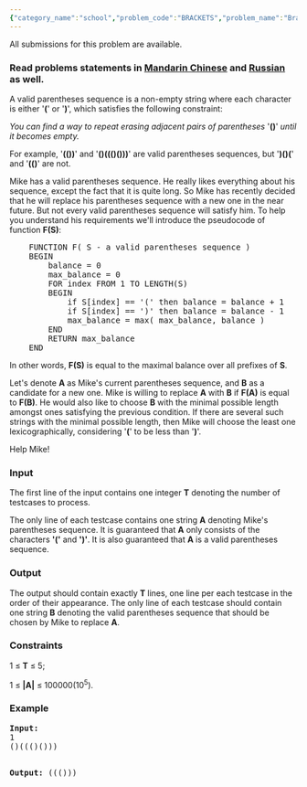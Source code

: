 ```yaml
---
{"category_name":"school","problem_code":"BRACKETS","problem_name":"Brackets","languages_supported":{"0":"ADA","1":"ASM","2":"BASH","3":"BF","4":"C","5":"C99 strict","6":"CAML","7":"CLOJ","8":"CLPS","9":"CPP 4.3.2","10":"CPP 4.9.2","11":"CPP14","12":"CS2","13":"D","14":"ERL","15":"FORT","16":"FS","17":"GO","18":"HASK","19":"ICK","20":"ICON","21":"JAVA","22":"JS","23":"LISP clisp","24":"LISP sbcl","25":"LUA","26":"NEM","27":"NICE","28":"NODEJS","29":"PAS fpc","30":"PAS gpc","31":"PERL","32":"PERL6","33":"PHP","34":"PIKE","35":"PRLG","36":"PYTH","37":"PYTH 3.4","38":"RUBY","39":"SCALA","40":"SCM guile","41":"SCM qobi","42":"ST","43":"TCL","44":"TEXT","45":"WSPC"},"max_timelimit":0.5,"source_sizelimit":50000,"problem_author":"kostya_by","problem_tester":null,"date_added":"25-10-2014","tags":{"0":"basics","1":"cakewalk","2":"cook52","3":"kostya_by"},"editorial_url":"http://discuss.codechef.com/problems/BRACKETS","time":{"view_start_date":1416767794,"submit_start_date":1416767794,"visible_start_date":1416767794,"end_date":1735669800},"layout":"problem"}
---
```

<span class="solution-visible-txt">All submissions for this problem are available.</span><h3> Read problems statements in <a target="_blank" href="http://www.codechef.com/download/translated/COOK52/mandarin/BRACKETS.pdf">Mandarin Chinese</a> and <a target="_blank" href="http://www.codechef.com/download/translated/COOK52/russian/BRACKETS.pdf">Russian</a> as well.</h3>


<p>
	A valid parentheses sequence is a non-empty string where each character is either '<b>(</b>' or '<b>)</b>', which satisfies the following constraint:
</p>

<p>
	<em>You can find a way to repeat erasing adjacent pairs of parentheses </em>'<b>()</b>'<em> until it becomes empty.</em>
</p>

<p>
	For example, '<b>(())</b>' and '<b>()((()()))</b>' are valid parentheses sequences, but '<b>)()(</b>' and '<b>(()</b>' are not.
</p>

<p>
	Mike has a valid parentheses sequence. He really likes everything about his sequence, except the fact that it is quite long. So Mike has recently decided that he will replace his parentheses sequence with a new one in the near future. But not every valid parentheses sequence will satisfy him. To help you understand his requirements we'll introduce the pseudocode of function <b>F(S)</b>:
</p>

<pre>
	FUNCTION F( S - a valid parentheses sequence )
	BEGIN
		balance = 0
		max_balance = 0
		FOR index FROM 1 TO LENGTH(S)
		BEGIN
			if S[index] == '(' then balance = balance + 1
			if S[index] == ')' then balance = balance - 1
			max_balance = max( max_balance, balance )
		END
		RETURN max_balance
	END
</pre>

<p>
	In other words, <b>F(S)</b> is equal to the maximal balance over all prefixes of <b>S</b>.
</p>

<p>
	Let's denote <b>A</b> as Mike's current parentheses sequence, and <b>B</b> as a candidate for a new one. Mike is willing to replace <b>A</b> with <b>B</b> if <b>F(A)</b> is equal to <b>F(B)</b>. He would also like to choose <b>B</b> with the minimal possible length amongst ones satisfying the previous condition. If there are several such strings with the minimal possible length, then Mike will choose the least one lexicographically, considering '<b>(</b>' to be less than '<b>)</b>'.
</p>

<p>
	Help Mike!
</p>

<h3>Input</h3>
<p>
	The first line of the input contains one integer <b>T</b> denoting the number of testcases to process.
</p>
<p>
	The only line of each testcase contains one string <b>A</b> denoting Mike's parentheses sequence. It is guaranteed that <b>A</b> only consists of the characters <b>'('</b> and <b>')'</b>. It is also guaranteed that <b>A</b> is a valid parentheses sequence.
</p>

<h3>Output</h3>
<p>
	The output should contain exactly <b>T</b> lines, one line per each testcase in the order of their appearance. The only line of each testcase should contain one string <b>B</b> denoting the valid parentheses sequence that should be chosen by Mike to replace <b>A</b>.
</p>

<h3>Constraints</h3>
<p>1 ≤ <b>T</b> ≤ 5;</p>
<p>1 ≤ <b>|A|</b> ≤ 100000(10<sup>5</sup>).</p>

<h3>Example</h3>
<pre><b>Input:</b>
1
()((()()))

<b>Output:</b>
((()))

</pre>